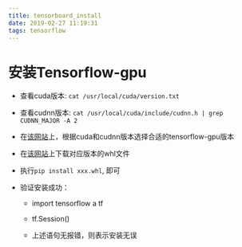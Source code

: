 ```yaml
---
title: tensorboard_install
date: 2019-02-27 11:19:31
tags: tensorflow
---
```


# 安装Tensorflow-gpu

+ 查看cuda版本: `cat /usr/local/cuda/version.txt`

+ 查看cudnn版本: `cat /usr/local/cuda/include/cudnn.h | grep CUDNN_MAJOR -A 2 `

+ 在[该网站](https://www.tensorflow.org/install/source#linux)上，根据cuda和cudnn版本选择合适的tensorflow-gpu版本

+ 在[该网站](https://pypi.tuna.tsinghua.edu.cn/simple/tensorflow-gpu/)上下载对应版本的whl文件

+ 执行`pip install xxx.whl`, 即可

+ 验证安装成功：
    
    + import tensorflow a tf

    + tf.Session() 

    + 上述语句无报错，则表示安装无误